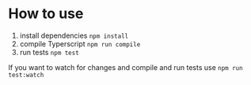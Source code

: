 # How to use

1. install dependencies ```npm install```
2. compile Typerscript ```npm run compile```
3. run tests ```npm test```

If you want to watch for changes and compile and run tests use ```npm run test:watch```